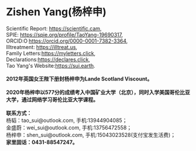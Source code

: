 # <strong>Zishen Yang(杨梓申)</strong>
<p>Scientific Report: <a rel="noreferrer noopener" href="https://scientific.cam/" target="_blank">https://scientific.cam</a>,<br>SPIE: <a rel="noreferrer noopener" href="https://spie.org/profile/TaoYang-19690317?SSO=1" target="_blank">https://spie.org/profile/TaoYang-19690317</a>,<br>ORCID:<a rel="noreferrer noopener" href="https://orcid.org/0000-0001-7382-3364" target="_blank"><img style="width:1em;" src="https://orcid.org/sites/default/files/images/orcid_16x16.png" alt="ORCID iD icon">https://orcid.org/0000-0001-7382-3364</a>,<br>Illtreatment: <a rel="noreferrer noopener" href="https://illtreat.us" target="_blank">https://illtreat.us</a>,<br>Family Letters:<a rel="noreferrer noopener" href="https://myletters.click" target="_blank">https://myletters.click</a>,<br>Declarations:<a rel="noreferrer noopener" href="https://declares.cfd" target="_blank">https://declares.click</a>,<br>Tao Yang's Website:<a rel="noreferrer noopener" href="https://sui.earth" target="_blank">https://sui.earth</a>.<br><br><strong>2012年英国女王陛下册封杨梓申为Lande Scotland Viscount。</strong><br><br><strong>2020年杨梓申以577分的成绩考入中国矿业大学（北京），同时入学美国哥伦比亚大学，通过网络学习哥伦比亚大学课程。</strong><br><br><strong>联系方式：</strong><br>杨韬：tao_sui@outlook.com, 手机:13944904085；<br>金盛蔚：wei_sui@outlook.com, 手机:13756472558；<br>杨梓申：shen_sui@outlook.com, 手机:15043023528(支付宝发生活费)；<br><strong>家里固话：0431-88547247。</strong></p>
